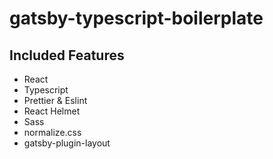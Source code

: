 # gatsby-typescript-boilerplate

## Included Features
- React
- Typescript
- Prettier & Eslint
- React Helmet
- Sass
- normalize.css
- gatsby-plugin-layout
